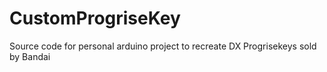 # CustomProgriseKey
Source code for personal arduino project to recreate DX Progrisekeys sold by Bandai
